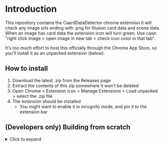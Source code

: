# Introduction
This repository contains the CaardDataDetector chrome extension
It will check any image urls ending with .png for Illusion card data and scene data.  When an image has card data the extension icon will turn green.
Use case: "right click image > open image in new tab > check icon color in that tab".

It's too much effort to host this officially through the Chrome App Store, so you'll install it as an unpacked extension (below).

## How to install
1. Download the latest .zip from the Releases page
2. Extract the contents of this zip somewhere it won't be deleted
3. Open Chrome > Extension icon > Manage Extensions > Load unpacked > select the .zip file
4. The extension should be installed
    - You might want to enable it in incognito mode, and pin it to the extension bar



## (Developers only) Building from scratch
<details>
    <summary>Click to expand</summary>
How to build this project
- Install NodeJs
- Run `npm install --force` from this project's root
    - You will need Webpack 5 installed globally as well for the next step
- Run `npm run watch` to build and watch for changes


How to install the Unpacked extension
- If you have not built the app above, you need to do that first
- Open Chrome > Extension icon > Manage Extensions > Load unpacked
- Select the `{root}/client/build` output folder    
- The extension should now be installed
</details>
